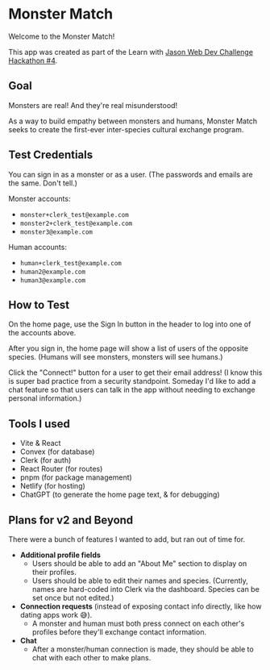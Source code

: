 # Monster Match

Welcome to the Monster Match!

This app was created as part of the Learn with [Jason Web Dev Challenge Hackathon #4](https://www.learnwithjason.dev/blog/web-dev-challenge-hackathon-monsters).

## Goal

Monsters are real! And they're real misunderstood!

As a way to build empathy between monsters and humans, Monster Match seeks to create the first-ever inter-species cultural exchange program.


## Test Credentials

You can sign in as a monster or as a user. (The passwords and emails are the same. Don't tell.)

Monster accounts:

- `monster+clerk_test@example.com`
- `monster2+clerk_test@example.com`
- `monster3@example.com`

Human accounts:

- `human+clerk_test@example.com`
- `human2@example.com`
- `human3@example.com`

## How to Test

On the home page, use the Sign In button in the header to log into one of the accounts above.

After you sign in, the home page will show a list of users of the opposite species. (Humans will see monsters, monsters will see humans.)

Click the "Connect!" button for a user to get their email address! (I know this is super bad practice from a security standpoint. Someday I'd like to add a chat feature so that users can talk in the app without needing to exchange personal information.)

## Tools I used

- Vite & React
- Convex (for database)
- Clerk (for auth)
- React Router (for routes)
- pnpm (for package management)
- Netlify (for hosting)
- ChatGPT (to generate the home page text, & for debugging)

## Plans for v2 and Beyond

There were a bunch of features I wanted to add, but ran out of time for.

- **Additional profile fields**
    - Users should be able to add an "About Me" section to display on their profiles.
    - Users should be able to edit their names and species. (Currently, names are hard-coded into Clerk via the dashboard. Species can be set once but not edited.)
- **Connection requests** (instead of exposing contact info directly, like how dating apps work 😅).
    - A monster and human must both press connect on each other's profiles before they'll exchange contact information.
- **Chat**
    - After a monster/human connection is made, they should be able to chat with each other to make plans. 